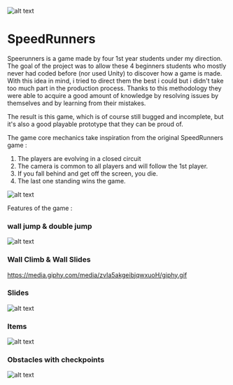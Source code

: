 ![alt text](https://i.imgur.com/EOzmpqK.png)

# SpeedRunners

Speerunners is a game made by four 1st year students under my direction. The goal of the project was to allow these 4 beginners students who mostly never had coded before (nor used Unity) to discover how a game is made.
With this idea in mind, i tried to direct them the best i could but i didn't take too much part in the production process.
Thanks to this methodology they were able to acquire a good amount of knowledge by resolving issues by themselves and by learning from their mistakes.

The result is this game, which is of course still bugged and incomplete, but it's also a good playable prototype that they can be proud of.

The game core mechanics take inspiration from the original SpeedRunners game :
1) The players are evolving in a closed circuit
2) The camera is common to all players and will follow the 1st player.
3) If you fall behind and get off the screen, you die.
4) The last one standing wins the game.


![alt text](https://media.giphy.com/media/vzwnf8NpOUSR8WyKQC/giphy.gif)

Features of the game :
 
### wall jump & double jump

![alt text](https://media.giphy.com/media/OeJwm1QUOnNblDTLlE/giphy.gif)

### Wall Climb & Wall Slides
 
 https://media.giphy.com/media/zvIa5akgeibjqwxuoH/giphy.gif
 
### Slides

![alt text](https://media.giphy.com/media/WNjJ6PSSvr22c9uX69/giphy.gif)

### Items

![alt text](https://media.giphy.com/media/TMHlpjemEUFgdxZRVG/giphy.gif)
 
### Obstacles with checkpoints

![alt text](https://media.giphy.com/media/0KeSKvbB1E3pEFXtih/giphy.gif)
 
